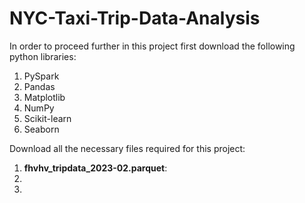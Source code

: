 # NYC-Taxi-Trip-Data-Analysis
<p>In order to proceed further in this project first download the following python libraries:
<ol>
  <li>PySpark</li>
  <li>Pandas</li>
  <li>Matplotlib</li>
  <li>NumPy</li>
  <li>Scikit-learn</li>
  <li>Seaborn</li>
</ol>
</p>
<p> Download all the necessary files required for this project:
<ol>
  <li><b>fhvhv_tripdata_2023-02.parquet</b>: </li>
  <li></li>
  <li></li>
</ol>
</p>
